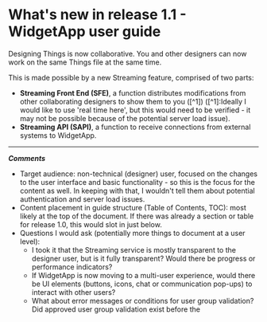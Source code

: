 # What's new in release 1.1 - WidgetApp user guide

Designing Things is now collaborative. You and other designers can now work on the same Things file at the same time.

This is made possible by a new Streaming feature, comprised of two parts:
- **Streaming Front End (SFE)**, a function distributes modifications from other collaborating designers to show them to you ([^1]) ([^1]:Ideally I would like to use 'real time here', but this would need to be verified - it may not be possible because of the potential server load issue).
- **Streaming API (SAPI)**, a function to receive connections from external systems to WidgetApp.

---
***Comments***
- Target audience: non-technical (designer) user, focused on the changes to the user interface and basic functionality - so this is the focus for the content as well. In keeping with that, I wouldn't tell them about potential authentication and server load issues.
- Content placement in guide structure (Table of Contents, TOC): most likely at the top of the document. If there was already a section or table for release 1.0, this would slot in just below.
- Questions I would ask (potentially more things to document at a user level):
  - I took it that the Streaming service is mostly transparent to the designer user, but is it fully transparent? Would there be progress or performance indicators?
  - If WidgetApp is now moving to a multi-user experience, would there be UI elements (buttons, icons, chat or communication pop-ups) to interact with other users?
  - What about error messages or conditions for user group validation? Did approved user group validation exist before the 

